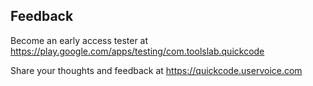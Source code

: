 ## Feedback

Become an early access tester at https://play.google.com/apps/testing/com.toolslab.quickcode

Share your thoughts and feedback at https://quickcode.uservoice.com

